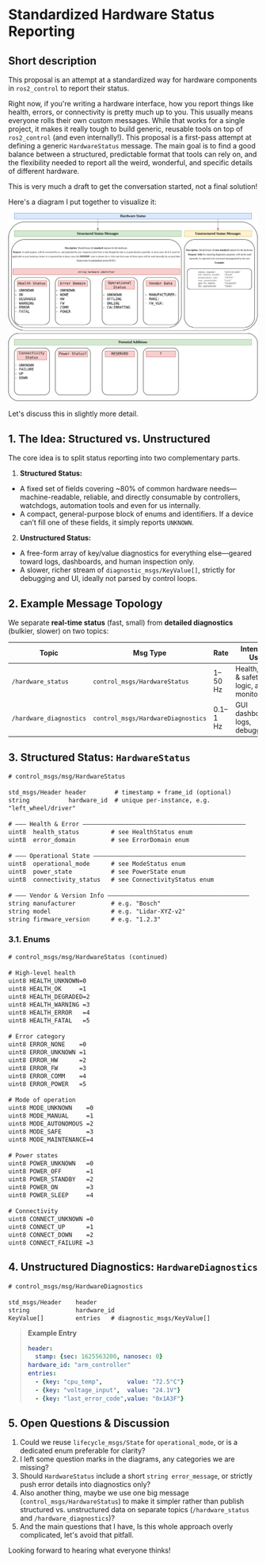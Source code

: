 # Standardized Hardware Status Reporting

## Short description

This proposal is an attempt at a standardized way for hardware components in `ros2_control` to report their status.

Right now, if you're writing a hardware interface, how you report things like health, errors, or connectivity is pretty much up to you. This usually means everyone rolls their own custom messages. While that works for a single project, it makes it really tough to build generic, reusable tools on top of `ros2_control` (and even internally!). This proposal is a first-pass attempt at defining a generic `HardwareStatus` message. The main goal is to find a good balance between a structured, predictable format that tools can rely on, and the flexibility needed to report all the weird, wonderful, and specific details of different hardware.

This is very much a draft to get the conversation started, not a final solution!

Here's a diagram I put together to visualize it:

![hardware_status](images/hardware_status.png)

Let's discuss this in slightly more detail.

## 1. The Idea: Structured vs. Unstructured

The core idea is to split status reporting into two complementary parts.

1. **Structured Status:**
- A fixed set of fields covering \~80% of common hardware needs—machine-readable, reliable, and directly consumable by controllers, watchdogs, automation tools and even for us internally.
- A compact, general-purpose block of enums and identifiers. If a device can’t fill one of these fields, it simply reports `UNKNOWN`.

2. **Unstructured Status:**
- A free-form array of key/value diagnostics for everything else—geared toward logs, dashboards, and human inspection only.
- A slower, richer stream of `diagnostic_msgs/KeyValue[]`, strictly for debugging and UI, ideally not parsed by control loops.

## 2. Example Message Topology

We separate **real-time status** (fast, small) from **detailed diagnostics** (bulkier, slower) on two topics:

| Topic                          | Msg Type                           | Rate     | Intended Use                                |
| ------------------------------ | ---------------------------------- | -------- | ------------------------------------------- |
| `/hardware_status`             | `control_msgs/HardwareStatus`      | 1–50 Hz  | Health, ops & safety logic, auto‐monitoring |
| `/hardware_diagnostics` | `control_msgs/HardwareDiagnostics` | 0.1–1 Hz | GUI dashboards, logs, debugging             |

## 3. Structured Status: `HardwareStatus`

```
# control_msgs/msg/HardwareStatus

std_msgs/Header header        # timestamp + frame_id (optional)
string           hardware_id  # unique per‐instance, e.g. "left_wheel/driver"

# ——— Health & Error ——————————————————————————————————————————————
uint8  health_status         # see HealthStatus enum
uint8  error_domain          # see ErrorDomain enum

# ——— Operational State ———————————————————————————————————————————
uint8  operational_mode      # see ModeStatus enum
uint8  power_state           # see PowerState enum
uint8  connectivity_status   # see ConnectivityStatus enum

# ——— Vendor & Version Info ————————————————————————————————————————
string manufacturer          # e.g. "Bosch"
string model                 # e.g. "Lidar-XYZ-v2"
string firmware_version      # e.g. "1.2.3"
```

### 3.1. Enums

```
# control_msgs/msg/HardwareStatus (continued)

# High-level health
uint8 HEALTH_UNKNOWN=0
uint8 HEALTH_OK     =1
uint8 HEALTH_DEGRADED=2
uint8 HEALTH_WARNING =3
uint8 HEALTH_ERROR   =4
uint8 HEALTH_FATAL   =5

# Error category
uint8 ERROR_NONE    =0
uint8 ERROR_UNKNOWN =1
uint8 ERROR_HW      =2
uint8 ERROR_FW      =3
uint8 ERROR_COMM    =4
uint8 ERROR_POWER   =5

# Mode of operation
uint8 MODE_UNKNOWN    =0
uint8 MODE_MANUAL     =1
uint8 MODE_AUTONOMOUS =2
uint8 MODE_SAFE       =3
uint8 MODE_MAINTENANCE=4

# Power states
uint8 POWER_UNKNOWN   =0
uint8 POWER_OFF       =1
uint8 POWER_STANDBY   =2
uint8 POWER_ON        =3
uint8 POWER_SLEEP     =4

# Connectivity
uint8 CONNECT_UNKNOWN =0
uint8 CONNECT_UP      =1
uint8 CONNECT_DOWN    =2
uint8 CONNECT_FAILURE =3
```

## 4. Unstructured Diagnostics: `HardwareDiagnostics`

```
# control_msgs/msg/HardwareDiagnostics

std_msgs/Header    header
string             hardware_id
KeyValue[]         entries   # diagnostic_msgs/KeyValue[]
```

> **Example Entry**
>
> ```yaml
> header:
>   stamp: {sec: 1625563200, nanosec: 0}
> hardware_id: "arm_controller"
> entries:
>   - {key: "cpu_temp",       value: "72.5°C"}
>   - {key: "voltage_input",  value: "24.1V"}
>   - {key: "last_error_code",value: "0x1A3F"}
> ```

## 5. Open Questions & Discussion

1. Could we reuse `lifecycle_msgs/State` for `operational_mode`, or is a dedicated enum preferable for clarity?
2. I left some question marks in the diagrams, any categories we are missing?
3. Should `HardwareStatus` include a short `string error_message`, or strictly push error details into diagnostics only?
4. Also another thing, maybe we use one big message (`control_msgs/HardwareStatus`) to make it simpler rather than publish structured vs. unstructured data on separate topics (`/hardware_status` and `/hardware_diagnostics`)?
5. And the main questions that I have, Is this whole approach overly complicated, let's avoid that pitfall.

Looking forward to hearing what everyone thinks!
